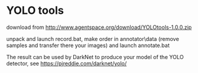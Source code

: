# YOLO tools 

download from http://www.agentspace.org/download/YOLOtools-1.0.0.zip

unpack and launch record.bat, make order in annotator\data (remove samples and transfer there your images)
and launch annotate.bat

The result can be used by DarkNet to produce your model of the YOLO detector,
see https://pjreddie.com/darknet/yolo/


